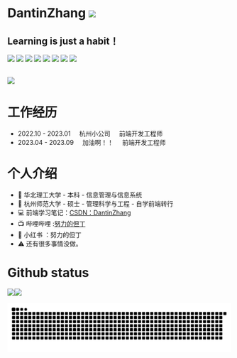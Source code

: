 

<p>
<h1 height="200px">DantinZhang <a href="https://www.gautamkrishnar.com/"><img src="https://media.giphy.com/media/hvRJCLFzcasrR4ia7z/giphy.gif" width="5%"></a></h1>
<h2>Learning is just a habit！</h3>
</p>



<div>
  <img src="https://img.shields.io/badge/-JavaScript-f6da1c?style=flat&logo=javascript&logoColor=white">
  <!-- <img src="https://img.shields.io/badge/-TypeScript-2b6dbf?style=flat&logo=typescript&logoColor=white">
       <img src="https://img.shields.io/badge/-Next-black?style=flat&logo=next.js&logoColor=white">
       <img src="https://img.shields.io/badge/-Node.js-3C873A?style=flat&logo=Node.js&logoColor=white">
  -->
  <img src="https://img.shields.io/badge/-Vue-46b882?style=flat&logo=vue.js&logoColor=white">
  <img src="https://img.shields.io/badge/-React-00b4ce?style=flat&logo=react&logoColor=white">
  <img src="https://img.shields.io/badge/-Git-ee462c?style=flat&logo=git&logoColor=white">
  <img src="https://img.shields.io/badge/-Github-black?style=flat&logo=github">
  <img src="https://img.shields.io/badge/-Webpack-%232C3A42?style=flat-square&logo=webpack">
  <img src="https://img.shields.io/badge/wechat_miniprogram-09b955?style=flat&logo=wechat&logoColor=white">
  <img src="https://img.shields.io/badge/-less-bf608e?style=flat&logo=less&logoColor=white">
</div>

<br />

![](https://img.shields.io/badge/dynamic/json?color=fb7299&label=%E5%93%94%E5%93%A9%E5%93%94%E5%93%A9&query=%24.data.follower&suffix=%E5%85%B3%E6%B3%A8&url=https%3A%2F%2Fapi.bilibili.com%2Fx%2Frelation%2Fstat%3Fvmid%3D89821082)


# 工作经历

- 2022.10 - 2023.01    &nbsp;&nbsp;&nbsp;    杭州小公司     &nbsp;&nbsp;&nbsp;      前端开发工程师
- 2023.04 - 2023.09    &nbsp;&nbsp;&nbsp;    加油啊！！     &nbsp;&nbsp;&nbsp;      前端开发工程师

# 个人介绍

- 🏫 华北理工大学 - 本科 - 信息管理与信息系统
- 🏢 杭州师范大学 - 硕士 - 管理科学与工程 - 自学前端转行
- 💻 前端学习笔记：<a href="https://blog.csdn.net/weixin_42044763" target="_blank">CSDN：DantinZhang</a>
- 📺 哔哩哔哩 :<a href="https://space.bilibili.com/89821082" target="_blank">努力的但丁</a>
- 💟 小红书 ：努力的但丁
- ⚠️ 还有很多事情没做。


# Github status 


<img align="" height="137px" src="https://github-readme-stats.vercel.app/api?username=DantinZhang&hide_title=true&hide_border=true&show_icons=true&include_all_commits=true&line_height=21&bg_color=0,EC6C6C,FFD479,FFFC79,73FA79&theme=graywhite" /><img align="" height="137px" src="https://github-readme-stats.vercel.app/api/top-langs/?username=DantinZhang&hide_title=true&hide_border=true&layout=compact&bg_color=0,73FA79,73FDFF,D783FF&theme=graywhite&locale=cn" />

![grid snake animation](./snake/github-user-contribution.svg)
